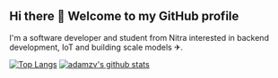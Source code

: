 ## Hi there 👋 Welcome to my GitHub profile 

I'm a software developer and student from Nitra interested in backend development, IoT and building scale models ✈.

[![Top Langs](https://github-readme-stats-eight-flame.vercel.app/api/top-langs/?username=adamzv&count_private=true&exclude_repo=TP1-project,C-projekty,PortalBrigad)](https://github.com/anuraghazra/github-readme-stats)
[![adamzv's github stats](https://github-readme-stats.vercel.app/api?username=adamzv)](https://github.com/anuraghazra/github-readme-stats)
